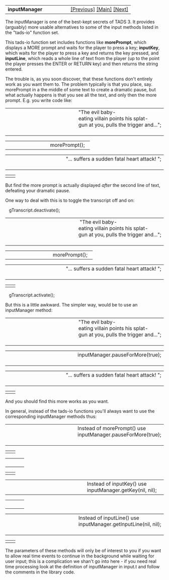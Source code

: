 <table width="100%" data-border="0" data-cellspacing="0"
data-cellpadding="3" data-bgcolor="#C0C0C0">
<colgroup>
<col style="width: 50%" />
<col style="width: 50%" />
</colgroup>
<tbody>
<tr>
<td style="text-align: left;"><strong>inputManager<br />
</strong></td>
<td style="text-align: right;"><a
href="messagesubstitutionparameters.htm">[Previous]</a> <a
href="generalintroduction.htm">[Main]</a> <a
href="mainoutputstream.htm">[Next]</a></td>
</tr>
</tbody>
</table>

  
The inputManager is one of the best-kept secrets of TADS 3. It provides
(arguably) more usable alternatives to some of the input methods listed
in the "tads-io" function set.  
  
This tads-io function set includes functions like **morePrompt**, which
displays a MORE prompt and waits for the player to press a key;
**inputKey**, which waits for the player to press a key and returns the
key pressed, and **inputLine**, which reads a whole line of text from
the player (up to the point the player presses the ENTER or RETURN key)
and then returns the string entered.  
  
The trouble is, as you soon discover, that these functions don't
entirely work as you want them to. The problem typically is that you
place, say. morePrompt in a the middle of some text to create a dramatic
pause, but what actually happens is that you see all the text, and only
then the more prompt. E.g. you write code like:  
  

<table data-border="0" data-cellpadding="0" data-cellspacing="0">
<colgroup>
<col style="width: 50%" />
<col style="width: 50%" />
</colgroup>
<tbody>
<tr data-valign="TOP">
<td width="14"></td>
<td>"The evil baby-eating villain points his splat-gun at you, pulls the trigger and...";
 <br />
</td>
</tr>
</tbody>
</table>

<table data-border="0" data-cellpadding="0" data-cellspacing="0">
<colgroup>
<col style="width: 50%" />
<col style="width: 50%" />
</colgroup>
<tbody>
<tr data-valign="TOP">
<td width="14"></td>
<td>morePrompt();  <br />
</td>
</tr>
</tbody>
</table>

<table data-border="0" data-cellpadding="0" data-cellspacing="0">
<colgroup>
<col style="width: 50%" />
<col style="width: 50%" />
</colgroup>
<tbody>
<tr data-valign="TOP">
<td width="14"></td>
<td>"... suffers a sudden fatal heart attack! ";  <br />
</td>
</tr>
</tbody>
</table>

|     |     |
|-----|-----|
|     |     |

  
But find the more prompt is actually displayed *after* the second line
of text, defeating your dramatic pause.  
  
One way to deal with this is to toggle the transcript off and on:  
  
   gTranscript.deactivate();  

<table data-border="0" data-cellpadding="0" data-cellspacing="0">
<colgroup>
<col style="width: 50%" />
<col style="width: 50%" />
</colgroup>
<tbody>
<tr data-valign="TOP">
<td width="14"></td>
<td> "The evil baby-eating villain points his splat-gun at you, pulls the trigger and...";
 <br />
</td>
</tr>
</tbody>
</table>

<table data-border="0" data-cellpadding="0" data-cellspacing="0">
<colgroup>
<col style="width: 50%" />
<col style="width: 50%" />
</colgroup>
<tbody>
<tr data-valign="TOP">
<td width="14"></td>
<td> morePrompt();  <br />
</td>
</tr>
</tbody>
</table>

<table data-border="0" data-cellpadding="0" data-cellspacing="0">
<colgroup>
<col style="width: 50%" />
<col style="width: 50%" />
</colgroup>
<tbody>
<tr data-valign="TOP">
<td width="14"></td>
<td> "... suffers a sudden fatal heart attack! ";  <br />
</td>
</tr>
</tbody>
</table>

|     |     |
|-----|-----|
|     |     |

   gTranscript.activate();  
  
But this is a little awkward. The simpler way, would be to use an
inputManager method:  
  

<table data-border="0" data-cellpadding="0" data-cellspacing="0">
<colgroup>
<col style="width: 50%" />
<col style="width: 50%" />
</colgroup>
<tbody>
<tr data-valign="TOP">
<td width="14"></td>
<td>"The evil baby-eating villain points his splat-gun at you, pulls the trigger and...";
 <br />
</td>
</tr>
</tbody>
</table>

<table data-border="0" data-cellpadding="0" data-cellspacing="0">
<colgroup>
<col style="width: 50%" />
<col style="width: 50%" />
</colgroup>
<tbody>
<tr data-valign="TOP">
<td width="14"></td>
<td>inputManager.pauseForMore(true);  <br />
</td>
</tr>
</tbody>
</table>

<table data-border="0" data-cellpadding="0" data-cellspacing="0">
<colgroup>
<col style="width: 50%" />
<col style="width: 50%" />
</colgroup>
<tbody>
<tr data-valign="TOP">
<td width="14"></td>
<td>"... suffers a sudden fatal heart attack! ";  <br />
</td>
</tr>
</tbody>
</table>

|     |     |
|-----|-----|
|     |     |

  
And you should find this more works as you want.  
  
In general, instead of the tads-io functions you'll always want to use
the corresponding inputManager methods thus:  
  

<table data-border="0" data-cellpadding="0" data-cellspacing="0">
<colgroup>
<col style="width: 50%" />
<col style="width: 50%" />
</colgroup>
<tbody>
<tr data-valign="TOP">
<td width="14"></td>
<td>Instead of morePrompt() use inputManager.pauseForMore(true);  <br />
</td>
</tr>
</tbody>
</table>

|     |     |
|-----|-----|
|     |     |

<table data-border="0" data-cellpadding="0" data-cellspacing="0">
<colgroup>
<col style="width: 50%" />
<col style="width: 50%" />
</colgroup>
<tbody>
<tr data-valign="TOP">
<td width="14"></td>
<td> <br />
</td>
</tr>
</tbody>
</table>

|     |     |
|-----|-----|
|     |     |

<table data-border="0" data-cellpadding="0" data-cellspacing="0">
<colgroup>
<col style="width: 50%" />
<col style="width: 50%" />
</colgroup>
<tbody>
<tr data-valign="TOP">
<td width="14"></td>
<td>Instead of inputKey() use inputManager.getKey(nil, nil);  <br />
</td>
</tr>
</tbody>
</table>

<table data-border="0" data-cellpadding="0" data-cellspacing="0">
<colgroup>
<col style="width: 50%" />
<col style="width: 50%" />
</colgroup>
<tbody>
<tr data-valign="TOP">
<td width="14"></td>
<td> <br />
</td>
</tr>
</tbody>
</table>

<table data-border="0" data-cellpadding="0" data-cellspacing="0">
<colgroup>
<col style="width: 50%" />
<col style="width: 50%" />
</colgroup>
<tbody>
<tr data-valign="TOP">
<td width="14"></td>
<td>Instead of inputLine() use inputManager.getInputLine(nil, nil);
 <br />
</td>
</tr>
</tbody>
</table>

|     |     |
|-----|-----|
|     |     |

  
The parameters of these methods will only be of interest to you if you
want to allow real time events to continue in the background while
waiting for user input; this is a complication we shan't go into here -
if you need real time processing look at the definition of inputManager
in input.t and follow the comments in the library code.  
  
  
  
  
